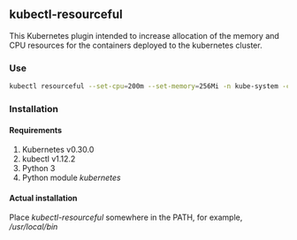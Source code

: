 ## kubectl-resourceful

This Kubernetes plugin intended to increase allocation of the memory and CPU
resources  for the containers deployed to the kubernetes cluster.

### Use
```bash
kubectl resourceful --set-cpu=200m --set-memory=256Mi -n kube-system -c coredns
```
### Installation
#### Requirements

1. Kubernetes v0.30.0
2. kubectl v1.12.2
3. Python 3
4. Python module _kubernetes_

#### Actual installation

Place _kubectl-resourceful_ somewhere in the PATH, for example, _/usr/local/bin_
